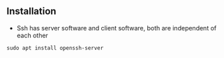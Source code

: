 ## Installation

- Ssh has server software and client software, both are independent of each other

`sudo apt install openssh-server`